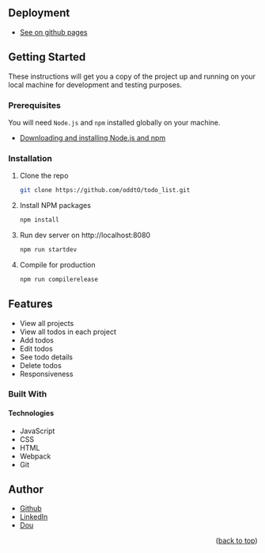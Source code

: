 

## Deployment

* [See on github pages](https://oddto.github.io/todo_list/)


<!-- GETTING STARTED -->
## Getting Started

These instructions will get you a copy of the project up and running on your local machine for development and testing purposes.

### Prerequisites

You will need `Node.js` and `npm` installed globally on your machine.
* [Downloading and installing Node.js and npm](https://docs.npmjs.com/downloading-and-installing-node-js-and-npm)

### Installation

1. Clone the repo
   ```sh
   git clone https://github.com/oddtO/todo_list.git
   ```
2. Install NPM packages
   ```sh
   npm install
   ```
3. Run dev server on http://localhost:8080
   ```sh
   npm run startdev
   ```
4. Compile for production
   ```sh
   npm run compilerelease
   ```
















## Features

* View all projects 
* View all todos in each project
* Add todos
* Edit todos 
* See todo details 
* Delete todos 
* Responsiveness


### Built With

#### Technologies

* JavaScript
* CSS
* HTML
* Webpack
* Git






<!-- AUTHORS -->
## Author

* [Github](https://github.com/oddtO)
* [LinkedIn](https://www.linkedin.com/in/dmytro-yefimov-316690207/)
* [Dou](https://dou.ua/users/oddto/)
<p align="right">(<a href="#top">back to top</a>)</p>
